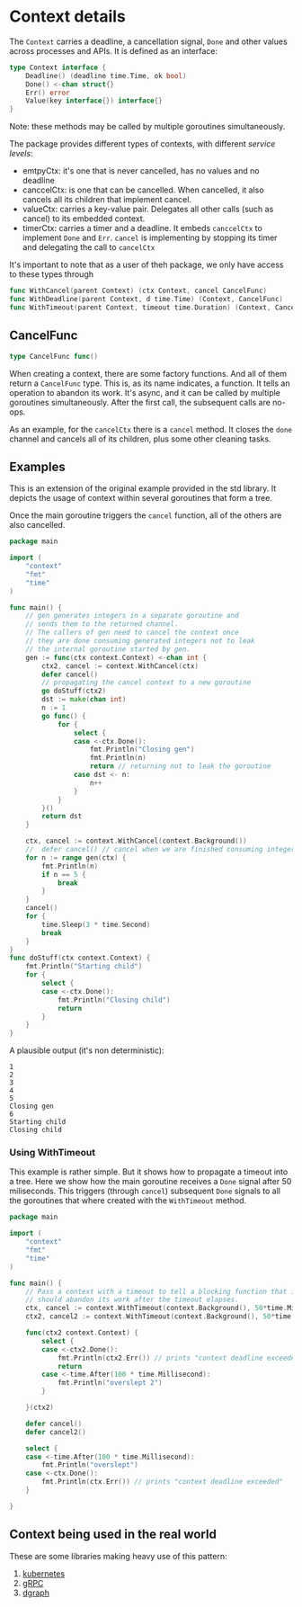 # Context details

The `Context` carries a deadline, a cancellation signal, `Done` and other values
across processes and APIs. It is defined as an interface:

```go
type Context interface {
    Deadline() (deadline time.Time, ok bool)
    Done() <-chan struct{}
    Err() error
    Value(key interface{}) interface{}
}
```
Note:  these methods may be called by multiple goroutines simultaneously. 

The package provides different types of contexts, with different _service levels_:
- emtpyCtx: it's one that is never cancelled, has no values and no deadline
- canccelCtx: is one that can be cancelled. When cancelled, it also cancels all
its children that implement cancel.
- valueCtx: carries a key-value pair. Delegates all other calls (such as cancel) to its
embedded context.
- timerCtx: carries a timer and a deadline. It embeds `canccelCtx` to implement `Done` and `Err`.
`cancel` is implementing by stopping its timer and delegating the call to `cancelCtx`

It's important to note that as a user of theh package, we only have access to these types through
```go
func WithCancel(parent Context) (ctx Context, cancel CancelFunc)
func WithDeadline(parent Context, d time.Time) (Context, CancelFunc)
func WithTimeout(parent Context, timeout time.Duration) (Context, CancelFunc)
```

## CancelFunc

```go
type CancelFunc func()
```

When creating a context, there are some factory functions. And all of them return a `CancelFunc` type.
This is, as its name indicates, a function. It tells an operation to abandon its work. It's async, and 
it can be called by multiple goroutines simultaneously. After the first call, the subsequent calls are
no-ops.

As an example, for the `cancelCtx` there is a `cancel` method. It closes the `done` channel and cancels
all of its children, plus some other cleaning tasks.

## Examples

This is an extension of the original example provided in the std library.
It depicts the usage of context within several goroutines that form a tree.

Once the main goroutine triggers the `cancel` function, all of the others
are also cancelled.

```go
package main

import (
	"context"
	"fmt"
	"time"
)

func main() {
	// gen generates integers in a separate goroutine and
	// sends them to the returned channel.
	// The callers of gen need to cancel the context once
	// they are done consuming generated integers not to leak
	// the internal goroutine started by gen.
	gen := func(ctx context.Context) <-chan int {
		ctx2, cancel := context.WithCancel(ctx)
		defer cancel()
		// propagating the cancel context to a new goroutine
		go doStuff(ctx2)
		dst := make(chan int)
		n := 1
		go func() {
			for {
				select {
				case <-ctx.Done():
					fmt.Println("Closing gen")
					fmt.Println(n)
					return // returning not to leak the goroutine
				case dst <- n:
					n++
				}
			}
		}()
		return dst
	}

	ctx, cancel := context.WithCancel(context.Background())
	//	defer cancel() // cancel when we are finished consuming integers
	for n := range gen(ctx) {
		fmt.Println(n)
		if n == 5 {
			break
		}
	}
	cancel()
	for {
		time.Sleep(3 * time.Second)
		break
	}
}
func doStuff(ctx context.Context) {
	fmt.Println("Starting child")
	for {
		select {
		case <-ctx.Done():
			fmt.Println("Closing child")
			return
		}
	}
}

```

A plausible output (it's non deterministic):
```
1
2
3
4
5
Closing gen
6
Starting child
Closing child
```

### Using WithTimeout

This example is rather simple. But it shows how to propagate a timeout into a tree.
Here we show how the main goroutine receives a `Done` signal after 50 miliseconds. This
triggers (through `cancel`) subsequent `Done` signals to all the goroutines that
where created with the `WithTimeout` method.

```go
package main

import (
	"context"
	"fmt"
	"time"
)

func main() {
	// Pass a context with a timeout to tell a blocking function that it
	// should abandon its work after the timeout elapses.
	ctx, cancel := context.WithTimeout(context.Background(), 50*time.Millisecond)
	ctx2, cancel2 := context.WithTimeout(context.Background(), 50*time.Millisecond)

	func(ctx2 context.Context) {
		select {
		case <-ctx2.Done():
			fmt.Println(ctx2.Err()) // prints "context deadline exceeded"
			return
		case <-time.After(100 * time.Millisecond):
			fmt.Println("overslept 2")
		}

	}(ctx2)

	defer cancel()
	defer cancel2()

	select {
	case <-time.After(100 * time.Millisecond):
		fmt.Println("overslept")
	case <-ctx.Done():
		fmt.Println(ctx.Err()) // prints "context deadline exceeded"
	}

}
```

## Context being used in the real world

These are some libraries making heavy use of this pattern:

1. [kubernetes](https://github.com/kubernetes/kubernetes)
2. [gRPC](https://github.com/grpc/grpc-go)
3. [dgraph](https://github.com/dgraph-io/dgraph)
